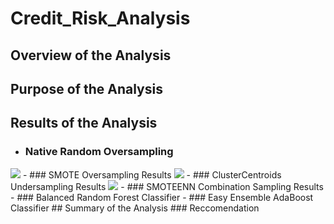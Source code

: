 # Credit_Risk_Analysis
## Overview of the Analysis
## Purpose of the Analysis
## Results of the Analysis
- ### Native Random Oversampling
<img src="Resources/.png">
- ### SMOTE Oversampling Results
<img src="Resources/.png">
- ### ClusterCentroids Undersampling Results
<img src="Resources/count.png">
- ### SMOTEENN Combination Sampling Results
- ### Balanced Random Forest Classifier
- ### Easy Ensemble AdaBoost Classifier
## Summary of the Analysis
### Reccomendation
